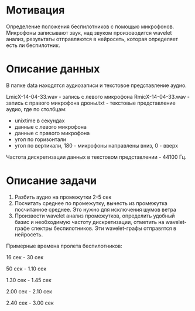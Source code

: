 # Мотивация
Определение положения беспилотников с помощью микрофонов. Микрофоны записывают звук, над звуком произоводится wavelet анализ, результаты отправляются в нейросеть, которая определяет есть ли беспилотник.

# Описание данных

В папке data находятся аудиозаписи и текстовое представление аудио.

LmicX-14-04-33.wav - запись с левого микрофона
RmicX-14-04-33.wav - запись с правого микрофона
дроны.txt - текстовые представление аудио, где по столбцам:
- unixtime в секундах 
- данные с левого микрофона
- данные с правого микрофона
- угол по горизонтали
- угол по вертикали, 180 - микрофоны направлены вниз, 0 - вверх

Частота дискретизации данных в текстовом представлении - 44100 Гц.

# Описание задачи

1. Разбить аудио на промежутки 2-5 сек
2. Посчитать среднее по промежутку, вычесть из промежутка посчитанное среднее. Это нужно для исключения шумов ветра 
3. Произвести wavelet анализ промежутков, определить удобный базис и необходимую частоту дискретизации, отметить на wavelet-графе спектры беспилотников. Эти wavelet-графы отправятся в нейросеть.

Примерные времена пролета беспилотников:

16 сек - 30 сек

50 сек - 1.10 сек

1.30 cек - 1.45 сек

2.00 сек - 2.10 сек

2.40 сек - 3.00 сек